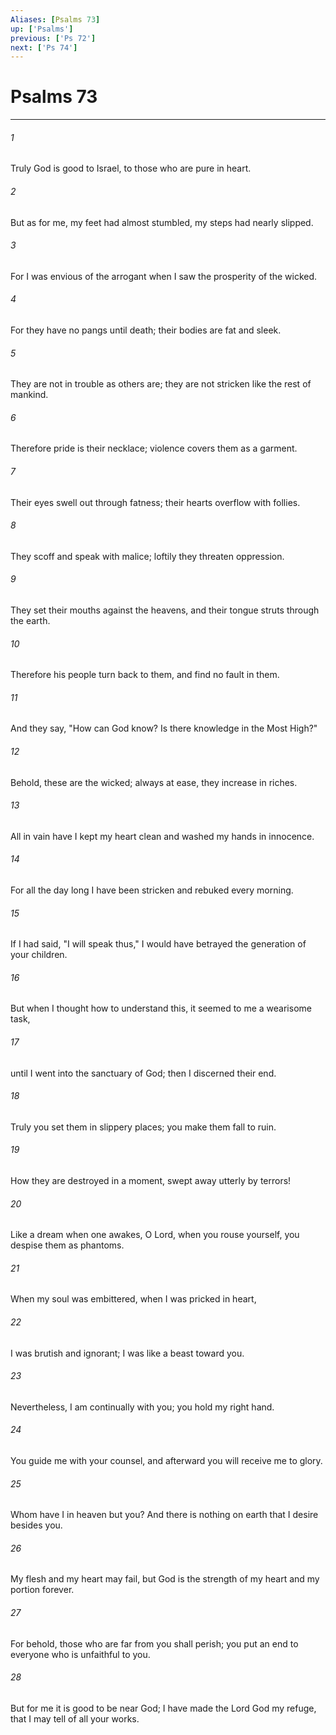 ```yaml
---
Aliases: [Psalms 73]
up: ['Psalms']
previous: ['Ps 72']
next: ['Ps 74']
---
```

# Psalms 73
***



###### 1 
Truly God is good to Israel, to those who are pure in heart. 

###### 2 
But as for me, my feet had almost stumbled, my steps had nearly slipped. 

###### 3 
For I was envious of the arrogant when I saw the prosperity of the wicked. 

###### 4 
For they have no pangs until death; their bodies are fat and sleek. 

###### 5 
They are not in trouble as others are; they are not stricken like the rest of mankind. 

###### 6 
Therefore pride is their necklace; violence covers them as a garment. 

###### 7 
Their eyes swell out through fatness; their hearts overflow with follies. 

###### 8 
They scoff and speak with malice; loftily they threaten oppression. 

###### 9 
They set their mouths against the heavens, and their tongue struts through the earth. 

###### 10 
Therefore his people turn back to them, and find no fault in them. 

###### 11 
And they say, "How can God know? Is there knowledge in the Most High?" 

###### 12 
Behold, these are the wicked; always at ease, they increase in riches. 

###### 13 
All in vain have I kept my heart clean and washed my hands in innocence. 

###### 14 
For all the day long I have been stricken and rebuked every morning. 

###### 15 
If I had said, "I will speak thus," I would have betrayed the generation of your children. 

###### 16 
But when I thought how to understand this, it seemed to me a wearisome task, 

###### 17 
until I went into the sanctuary of God; then I discerned their end. 

###### 18 
Truly you set them in slippery places; you make them fall to ruin. 

###### 19 
How they are destroyed in a moment, swept away utterly by terrors! 

###### 20 
Like a dream when one awakes, O Lord, when you rouse yourself, you despise them as phantoms. 

###### 21 
When my soul was embittered, when I was pricked in heart, 

###### 22 
I was brutish and ignorant; I was like a beast toward you. 

###### 23 
Nevertheless, I am continually with you; you hold my right hand. 

###### 24 
You guide me with your counsel, and afterward you will receive me to glory. 

###### 25 
Whom have I in heaven but you? And there is nothing on earth that I desire besides you. 

###### 26 
My flesh and my heart may fail, but God is the strength of my heart and my portion forever. 

###### 27 
For behold, those who are far from you shall perish; you put an end to everyone who is unfaithful to you. 

###### 28 
But for me it is good to be near God; I have made the Lord God my refuge, that I may tell of all your works.
